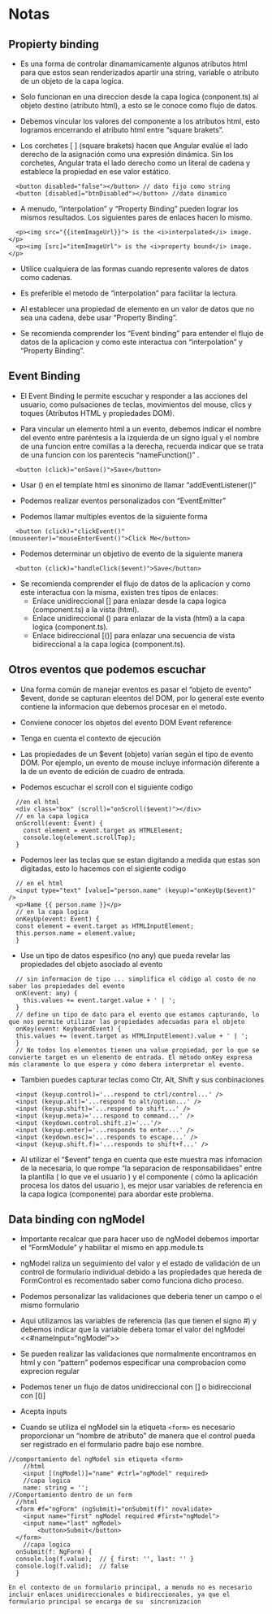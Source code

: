# Notas

## Propierty binding

- Es una forma de controlar dinamamicamente algunos atributos html para que estos sean renderizados apartir una string, variable o atributo de un objeto de la capa logica.

- Solo funcionan en una direccion desde la capa logica (conponent.ts) al objeto destino (atributo html), a esto se le conoce como flujo de datos.

- Debemos vincular los valores del componente a los atributos html, esto logramos encerrando el atributo html entre “square brakets”.

- Los corchetes [ ] (square brakets) hacen que Angular evalúe el lado derecho de la asignación como una expresión dinámica. Sin los corchetes, Angular trata el lado derecho como un literal de cadena y establece la propiedad en ese valor estático.
```
  <button disabled="false"></button> // dato fijo como string
  <button [disabled]="btnDisabled"></button> //dato dinamico
```

- A menudo, “interpolation” y “Property Binding” pueden lograr los mismos resultados. Los siguientes pares de enlaces hacen lo mismo.
```
  <p><img src="{{itemImageUrl}}"> is the <i>interpolated</i> image.</p>
  <p><img [src]="itemImageUrl"> is the <i>property bound</i> image.</p>
```
- Utilice cualquiera de las formas cuando represente valores de datos como cadenas.

- Es preferible el metodo de “interpolation” para facilitar la lectura.

- Al establecer una propiedad de elemento en un valor de datos que no sea una cadena, debe usar “Property Binding”.

- Se recomienda comprender los “Event binding” para entender el flujo de datos de la aplicacion y como este interactua con “interpolation” y “Property Binding”.

## Event Binding

- El Event Binding le permite escuchar y responder a las acciones del usuario, como pulsaciones de teclas, movimientos del mouse, clics y toques (Atributos HTML y propiedades DOM).

- Para vincular un elemento html a un evento, debemos indicar el nombre del evento entre paréntesis a la izquierda de un signo igual y el nombre de una funcion entre comillas a la derecha, recuerda indicar que se trata de una funcion con los parentecis “nameFunction()” .
```
  <button (click)="onSave()">Save</button>
```
- Usar () en el template html es sinonimo de llamar “addEventListener()”

- Podemos realizar eventos personalizados con “EventEmitter”

- Podemos llamar multiples eventos de la siguiente forma
```
  <button (click)="clickEvent()" (mouseenter)="mouseEnterEvent()">Click Me</button>
```
- Podemos determinar un objetivo de evento de la siguiente manera
```
  <button (click)="handleClick($event)">Save</button>
```
- Se recomienda comprender el flujo de datos de la aplicacion y como este interactua con la misma, existen tres tipos de enlaces:
    - Enlace unidireccional [] para enlazar desde la capa logica (component.ts) a la vista (html).
    - Enlace unidireccional () para enlazar de la vista (html) a la capa logica (component.ts).
    - Enlace bidireccional [()] para enlazar una secuencia de vista bidireccional a la capa logica (component.ts).

## Otros eventos que podemos escuchar

- Una forma común de manejar eventos es pasar el “objeto de evento” $event, donde se capturan eleentos del DOM, por lo general este evento contiene la informacion que debemos procesar en el metodo.

- Conviene conocer los objetos del evento DOM Event reference

- Tenga en cuenta el contexto de ejecución

- Las propiedades de un $event (objeto) varían según el tipo de evento DOM. Por ejemplo, un evento de mouse incluye información diferente a la de un evento de edición de cuadro de entrada.

- Podemos escuchar el scroll con el siguiente codigo
```
  //en el html
  <div class="box" (scroll)="onScroll($event)"></div>
  // en la capa logica
  onScroll(event: Event) {
    const element = event.target as HTMLElement;
    console.log(element.scrollTop);
  }
```
- Podemos leer las teclas que se estan digitando a medida que estas son digitadas, esto lo hacemos con el sigiente codigo
```
  // en el html
  <input type="text" [value]="person.name" (keyup)="onKeyUp($event)" />
  <p>Name {{ person.name }}</p>
  // en la capa logica
  onKeyUp(event: Event) {
  const element = event.target as HTMLInputElement;
  this.person.name = element.value;
  }
```
- Use un tipo de datos espesifico (no any) que pueda revelar las propiedades del objeto asociado al evento
```
  // sin informacion de tipo ... simplifica el código al costo de no saber las propiedades del evento
  onK(event: any) {
    this.values += event.target.value + ' | ';
  }
  // define un tipo de dato para el evento que estamos capturando, lo que nos permite utilizar las propiedades adecuadas para el objeto
  onKey(event: KeyboardEvent) {
  this.values += (event.target as HTMLInputElement).value + ' | ';
  }
  // No todos los elementos tienen una value propiedad, por lo que se convierte target en un elemento de entrada. El método onKey expresa más claramente lo que espera y cómo debera interpretar el evento.
```
- Tambien puedes capturar teclas como Ctr, Alt, Shift y sus conbinaciones
```
  <input (keyup.control)='...respond to ctrl/control...' />
  <input (keyup.alt)='...respond to alt/option...' />
  <input (keyup.shift)='...respond to shift...' />
  <input (keyup.meta)='...respond to command...' />
  <input (keydown.control.shift.z)='...'/>
  <input (keyup.enter)='...responds to enter...' />
  <input (keydown.esc)='...responds to escape...' />
  <input (keyup.shift.f)='...responds to shift+f...' />
```
- Al utilizar el “$event” tenga en cuenta que este muestra mas infomacion de la necesaria, lo que rompe “la separacion de responsabilidaes” entre la plantilla ( lo que ve el usuario ) y el componente ( cómo la aplicación procesa los datos del usuario ), es mejor usar variables de referencia en la capa logica (componente) para abordar este problema.

## Data binding con ngModel

- Importante recalcar que para hacer uso de ngModel debemos importar el “FormModule” y habilitar el mismo en app.module.ts

- ngModel raliza un seguimiento del valor y el estado de validación de un control de formulario individual debido a las propiedades que hereda de FormControl es recomentado saber como funciona dicho proceso.

- Podemos personalizar las validaciones que deberia tener un campo o el mismo formulario

- Aqui utilizamos las variables de referencia (las que tienen el signo #) y debemos indicar que la variable debera tomar el valor del ngModel <<#nameInput=“ngModel”>>

- Se pueden realizar las validaciones que normalmente encontramos en html y con “pattern” podemos especificar una comprobacion como exprecion regular

- Podemos tener un flujo de datos unidireccional con [] o bidireccional con [()]

- Acepta inputs

- Cuando se utiliza el ngModel sin la etiqueta `<form>` es necesario proporcionar un “nombre de atributo” de manera que el control pueda ser registrado en el formulario padre bajo ese nombre.
```
//comportamiento del ngModel sin etiqueta <form>
    //html
    <input [(ngModel)]="name" #ctrl="ngModel" required>
    //capa logica
    name: string = '';
//Comportamiento dentro de un form
  //html
  <form #f="ngForm" (ngSubmit)="onSubmit(f)" novalidate>
    <input name="first" ngModel required #first="ngModel">
    <input name="last" ngModel>
        <button>Submit</button>
  </form>
    //capa logica
  onSubmit(f: NgForm) {
  console.log(f.value);  // { first: '', last: '' }
  console.log(f.valid);  // false
  }

En el contexto de un formulario principal, a menudo no es necesario incluir enlaces unidireccionales o bidireccionales, ya que el formulario principal se encarga de su  sincronizacion
```
